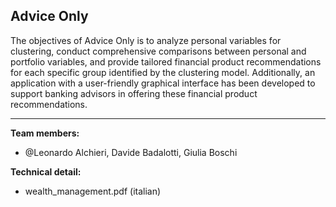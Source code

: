 ## Advice Only
The objectives of Advice Only is to analyze personal variables for clustering, conduct comprehensive comparisons between personal and portfolio variables, and provide tailored financial product recommendations for each specific group identified by the clustering model. Additionally, an application with a user-friendly graphical interface has been developed to support banking advisors in offering these financial product recommendations.

---
**Team members:**
- @Leonardo Alchieri, Davide Badalotti, Giulia Boschi

**Technical detail:**
- wealth_management.pdf (italian)
